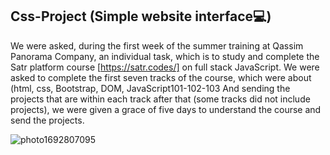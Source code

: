 ## Css-Project (Simple website interface💻) 

We were asked, during the first week of the summer training at Qassim Panorama Company, 
an individual task, which is to study and complete the Satr platform course [https://satr.codes/] on full stack JavaScript. 
We were asked to complete the first seven tracks of the course, which were
about (html, css, Bootstrap, DOM, JavaScript101-102-103 And sending the projects that are within each 
track after that (some tracks did not include projects), we were given a grace of 
five days to understand the course and send the projects.


![photo1692807095](https://github.com/sarahmohammed1234/css-project/assets/94794262/036e5421-a11b-47ca-a82d-de3e9b8ef9d8)
